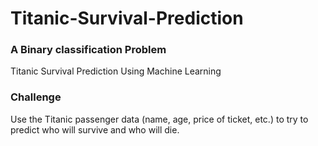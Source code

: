 # Titanic-Survival-Prediction
### A Binary classification Problem
Titanic Survival Prediction Using Machine Learning

### Challenge
Use the Titanic passenger data (name, age, price of ticket, etc.) to try to predict who will survive and who will die.



